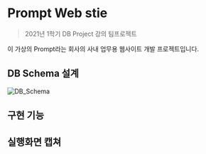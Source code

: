 # Prompt Web stie
> 2021년 1학기 DB Project 강의 팀프로젝트

이 가상의 Prompt라는 회사의 사내 업무용 웹사이트 개발 프로젝트입니다.

## DB Schema 설계
![DB_Schema](https://user-images.githubusercontent.com/61923768/113901990-60704f00-980a-11eb-9cf7-d26cdcd5e73a.jpg)

## 구현 기능
<!-- 
### 기능 카테고리
```shell
구현 기능명
``` 
-->
## 실행화면 캡쳐